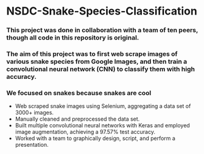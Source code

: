 # NSDC-Snake-Species-Classification
### This project was done in collaboration with a team of ten peers, though all code in this repository is original.
### The aim of this project was to first web scrape images of various snake species from Google Images, and then train a convolutional neural network (CNN) to classify them with high accuracy.
### We focused on snakes because snakes are cool

- Web scraped snake images using Selenium, aggregating a data set of 3000+ images.
- Manually cleaned and preprocessed the data set.
- Built multiple convolutional neural networks with Keras and employed image augmentation, achieving a  97.57% test accuracy.
- Worked with a team to graphically design, script, and perform a presentation.
